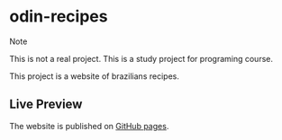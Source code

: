 # odin-recipes

> [!NOTE]
> This is not a real project. This is a study project for programing course.

This project is a website of brazilians recipes.

## Live Preview

The website is published on [GitHub pages](https://patricia-tirolla.github.io/odin-recipes/).